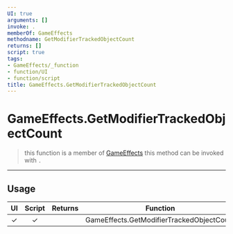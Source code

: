 ```yaml
---
UI: true
arguments: []
invoke: .
memberOf: GameEffects
methodname: GetModifierTrackedObjectCount
returns: []
script: true
tags:
- GameEffects/_function
- function/UI
- function/script
title: GameEffects.GetModifierTrackedObjectCount
---
```

# GameEffects.GetModifierTrackedObjectCount
> this function is a member of [GameEffects](civ-6/lua/GameEffects.md)
> this method can be invoked with `.`
-----
## Usage
|  UI | Script | Returns | Function | Arguments |
|:---:|:------:|-------:|:--------:|:---------|
|✓|✓||GameEffects.GetModifierTrackedObjectCount||

